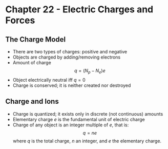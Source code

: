 # Chapter 22 - Electric Charges and Forces

## The Charge Model
- There are two types of charges: positive and negative
- Objects are charged by adding/removing electrons
- Amount of charge $$q = (N_p-N_e)e$$
- Object electrically neutral iff $q=0$
- Charge is conserved; it is neither created nor destroyed

## Charge and Ions
- Charge is quantized; it exists only in discrete (not continuous) amounts
- Elementary charge $e$ is the fundamental unit of electric charge
- Charge of any object is an integer multiple of $e$, that is: $$q=ne$$ where $q$ is the total charge, $n$ an integer, and $e$ the elementary charge.